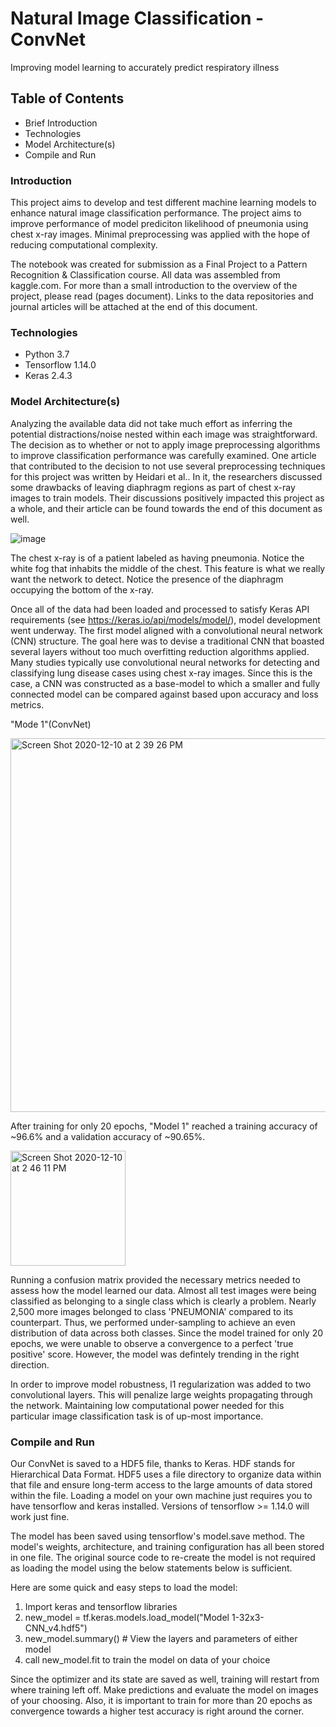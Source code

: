 # Natural Image Classification - ConvNet
Improving model learning to accurately predict respiratory illness

## Table of Contents 
- Brief Introduction
- Technologies
- Model Architecture(s)
- Compile and Run

### Introduction
This project aims to develop and test different machine learning models to enhance natural image classification performance. The project aims to improve performance of model prediciton likelihood of pneumonia using chest x-ray images. Minimal preprocessing was applied with the hope of reducing computational complexity. 

The notebook was created for submission as a Final Project to a Pattern Recognition & Classification course. All data was assembled from kaggle.com. For more than a small introduction to the overview of the project, please read (pages document). Links to the data repositories and journal articles will be attached at the end of this document. 

### Technologies
- Python 3.7
- Tensorflow 1.14.0
- Keras 2.4.3

### Model Architecture(s)
Analyzing the available data did not take much effort as inferring the potential distractions/noise nested within each image was straightforward. The decision as to whether or not to apply image preprocessing algorithms to improve classification performance was carefully examined. One article that contributed to the decision to not use several preprocessing techniques for this project was written by Heidari et al.. In it, the researchers discussed some drawbacks of leaving diaphragm regions as part of chest x-ray images to train models. Their discussions positively impacted this project as a whole, and their article can be found towards the end of this document as well. 

![image](https://user-images.githubusercontent.com/63656931/101534242-b95ad400-394b-11eb-974a-2d5cb521a890.png)

The chest x-ray is of a patient labeled as having pneumonia. Notice the white fog that inhabits the middle of the chest. This feature is what we really want the network to detect. Notice the presence of the diaphragm occupying the bottom of the x-ray.  

Once all of the data had been loaded and processed to satisfy Keras API requirements (see https://keras.io/api/models/model/), model development went underway. The first model aligned with a convolutional neural network (CNN) structure. The goal here was to devise a traditional CNN that boasted several layers without too much overfitting reduction algorithms applied. Many studies typically use convolutional neural networks for detecting and classifying lung disease cases using chest x-ray images. Since this is the case, a CNN was constructed as a base-model to which a smaller and fully connected model can be compared against based upon accuracy and loss metrics.  

"Mode 1"(ConvNet)

<img width="598" alt="Screen Shot 2020-12-10 at 2 39 26 PM" src="https://user-images.githubusercontent.com/63656931/101821177-77ad6300-3adc-11eb-90cc-570405e932bb.png">

After training for only 20 epochs, "Model 1" reached a training accuracy of ~96.6% and a validation accuracy of ~90.65%. 

<img width="184" alt="Screen Shot 2020-12-10 at 2 46 11 PM" src="https://user-images.githubusercontent.com/63656931/101821817-5731d880-3add-11eb-9e2c-58b568730a5f.png">

Running a confusion matrix provided the necessary metrics needed to assess how the model learned our data. Almost all test images were being classified as belonging to a single class which is clearly a problem. Nearly 2,500 more images belonged to class 'PNEUMONIA' compared to its counterpart. Thus, we performed under-sampling to achieve an even distribution of data across both classes. Since the model trained for only 20 epochs, we were unable to observe a convergence to a perfect 'true positive' score. However, the model was defintely trending in the right direction. 

In order to improve model robustness, l1 regularization was added to two convolutional layers. This will penalize large weights propagating through the network. Maintaining low computational power needed for this particular image classification task is of up-most importance.     

### Compile and Run

Our ConvNet is saved to a HDF5 file, thanks to Keras. HDF stands for Hierarchical Data Format. HDF5 uses a file directory to organize data within that file and ensure long-term access to the large amounts of data stored within the file. Loading a model on your own machine just requires you to have tensorflow and keras installed. Versions of tensorflow >= 1.14.0 will work just fine. 

The model has been saved using tensorflow's model.save method. The model's weights, architecture, and training configuration has all been stored in one file. The original source code to re-create the model is not required as loading the model using the below statements below is sufficient.  

Here are some quick and easy steps to load the model:
1) Import keras and tensorflow libraries 
2) new_model = tf.keras.models.load_model("Model 1-32x3-CNN_v4.hdf5")
3) new_model.summary() # View the layers and parameters of either model
4) call new_model.fit to train the model on data of your choice

Since the optimizer and its state are saved as well, training will restart from where training left off. Make predictions and evaluate the model on images of your choosing. Also, it is important to train for more than 20 epochs as convergence towards a higher test accuracy is right around the corner.   

